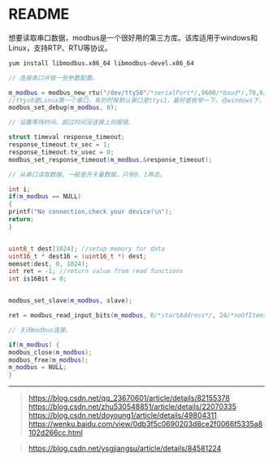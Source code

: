 <!-- README.md --- 
;; 
;; Description: 
;; Author: Hongyi Wu(吴鸿毅)
;; Email: wuhongyi@qq.com 
;; Created: 五 4月  5 20:49:15 2019 (+0800)
;; Last-Updated: 一 5月  6 13:17:06 2019 (+0800)
;;           By: Hongyi Wu(吴鸿毅)
;;     Update #: 7
;; URL: http://wuhongyi.cn -->

# README

想要读取串口数据，modbus是一个很好用的第三方库。该库适用于windows和Linux，支持RTP、RTU等协议。

```bash
yum install libmodbus.x86_64 libmodbus-devel.x86_64
```


```cpp
// 连接串口并做一些参数配置。

m_modbus = modbus_new_rtu("/dev/ttyS0"/*serialPort*/,9600/*baud*/,78,8/*dataBits  */,1/*stopBits*/); 
//ttys0是Linux第一个串口，有的时候默认串口是ttys1，最好是枚举一下。在windows下，默认串口设备名为“COM1”
modbus_set_debug(m_modbus, 0);

// 设置等待时间，超过时间没连接上则报错。

struct timeval response_timeout;
response_timeout.tv_sec = 1;
response_timeout.tv_usec = 0;
modbus_set_response_timeout(m_modbus,&response_timeout);

// 从串口读取数据，一般是开关量数据，只有0、1两态。

int i;
if(m_modbus == NULL) 
{
printf("No connection,check your device!\n");
return;
}


uint8_t dest[1024]; //setup memory for data
uint16_t * dest16 = (uint16_t *) dest;
memset(dest, 0, 1024);
int ret = -1; //return value from read functions
int is16Bit = 0;


modbus_set_slave(m_modbus, slave);

ret = modbus_read_input_bits(m_modbus, 0/*startAddress*/, 24/*noOfItems*/, dest); //24值得是读取端口数量

// 关闭modbus连接。

if(m_modbus) {
modbus_close(m_modbus);
modbus_free(m_modbus);
m_modbus = NULL;
}
```




----

> https://blog.csdn.net/qq_23670601/article/details/82155378  
> https://blog.csdn.net/zhu530548851/article/details/22070335  
> https://blog.csdn.net/doyoung1/article/details/49804311   
> https://wenku.baidu.com/view/0db3f5c0690203d8ce2f0066f5335a8102d266cc.html   

> https://blog.csdn.net/ysgjiangsu/article/details/84581224  

<!-- README.md ends here -->
